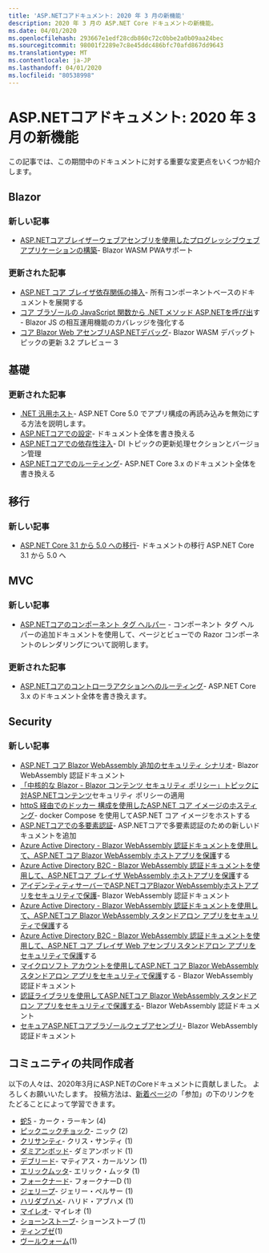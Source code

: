 ```yaml
---
title: 'ASP.NETコアドキュメント: 2020 年 3 月の新機能'
description: 2020 年 3 月の ASP.NET Core ドキュメントの新機能。
ms.date: 04/01/2020
ms.openlocfilehash: 293667e1edf28cdb860c72c0bbe2a0b09aa24bec
ms.sourcegitcommit: 98001f2289e7c8e45ddc486bfc70afd867dd9643
ms.translationtype: MT
ms.contentlocale: ja-JP
ms.lasthandoff: 04/01/2020
ms.locfileid: "80538998"
---
```

# <a name="aspnet-core-docs-whats-new-for-march-2020"></a>ASP.NETコアドキュメント: 2020 年 3 月の新機能

この記事では、この期間中のドキュメントに対する重要な変更点をいくつか紹介します。

## <a name="blazor"></a>Blazor

### <a name="new-articles"></a>新しい記事

- [ASP.NETコアブレイザーウェブアセンブリを使用したプログレッシブウェブアプリケーションの構築](../blazor/progressive-web-app.md)- Blazor WASM PWAサポート

### <a name="updated-articles"></a>更新された記事

- [ASP.NET コア ブレイザ依存関係の挿入](../blazor/dependency-injection.md)- 所有コンポーネントベースのドキュメントを展開する
- [コア ブラゾールの JavaScript 関数から .NET メソッド ASP.NETを呼び出](../blazor/call-dotnet-from-javascript.md)す - Blazor JS の相互運用機能のカバレッジを強化する
- [コア Blazor Web アセンブリASP.NETデバッグ](../blazor/debug.md)- Blazor WASM デバッグトピックの更新 3.2 プレビュー 3

## <a name="fundamentals"></a>基礎

### <a name="updated-articles"></a>更新された記事

- [.NET 汎用ホスト](../fundamentals/host/generic-host.md)- ASP.NET Core 5.0 でアプリ構成の再読み込みを無効にする方法を説明します。
- [ASP.NETコアでの設定](../fundamentals/configuration/index.md)- ドキュメント全体を書き換える
- [ASP.NETコアでの依存性注入](../fundamentals/dependency-injection.md)- DI トピックの更新処理セクションとバージョン管理
- [ASP.NETコアでのルーティング](../fundamentals/routing.md)- ASP.NET Core 3.x のドキュメント全体を書き換える

## <a name="migration"></a>移行

### <a name="new-articles"></a>新しい記事

- [ASP.NET Core 3.1 から 5.0 への移行](../migration/31-to-50.md)- ドキュメントの移行 ASP.NET Core 3.1 から 5.0 へ

## <a name="mvc"></a>MVC

### <a name="new-articles"></a>新しい記事

- [ASP.NETコアのコンポーネント タグ ヘルパー](../mvc/views/tag-helpers/built-in/component-tag-helper.md) - コンポーネント タグ ヘルパーの追加ドキュメントを使用して、ページとビューでの Razor コンポーネントのレンダリングについて説明します。

### <a name="updated-articles"></a>更新された記事

- [ASP.NETコアのコントローラアクションへのルーティング](../mvc/controllers/routing.md)- ASP.NET Core 3.x のドキュメント全体を書き換えます。

## <a name="security"></a>Security

### <a name="new-articles"></a>新しい記事

- [ASP.NET コア Blazor WebAssembly 追加のセキュリティ シナリオ](../security/blazor/webassembly/additional-scenarios.md)- Blazor WebAssembly 認証ドキュメント
- [「中核的な Blazor - Blazor コンテンツ セキュリティ ポリシー」トピックに対ASP.NETコンテンツ](../security/blazor/content-security-policy.md)セキュリティ ポリシーの適用
- [httpS 経由でのドッカー 構成を使用したASP.NET コア イメージのホスティング](../security/docker-compose-https.md)- docker Compose を使用してASP.NET コア イメージをホストする
- [ASP.NETコアでの多要素認証](../security/authentication/mfa.md)- ASP.NETコアで多要素認証のための新しいドキュメントを追加
- [Azure Active Directory - Blazor WebAssembly 認証ドキュメントを使用して、ASP.NET コア Blazor WebAssembly ホストアプリを保護](../security/blazor/webassembly/hosted-with-azure-active-directory.md)する
- [Azure Active Directory B2C - Blazor WebAssembly 認証ドキュメントを使用して、ASP.NETコア ブレイザ WebAssembly ホストアプリを保護](../security/blazor/webassembly/hosted-with-azure-active-directory-b2c.md)する
- [アイデンティティサーバーでASP.NETコアBlazor WebAssemblyホストアプリをセキュリティで保護](../security/blazor/webassembly/hosted-with-identity-server.md)- Blazor WebAssembly 認証ドキュメント
- [Azure Active Directory - Blazor WebAssembly 認証ドキュメントを使用して、ASP.NETコア Blazor WebAssembly スタンドアロン アプリをセキュリティで保護](../security/blazor/webassembly/standalone-with-azure-active-directory.md)する
- [Azure Active Directory B2C - Blazor WebAssembly 認証ドキュメントを使用して、ASP.NET コア ブレイザ Web アセンブリスタンドアロン アプリをセキュリティで保護](../security/blazor/webassembly/standalone-with-azure-active-directory-b2c.md)する
- [マイクロソフト アカウントを使用してASP.NET コア Blazor WebAssembly スタンドアロン アプリをセキュリティで保護](../security/blazor/webassembly/standalone-with-microsoft-accounts.md)する - Blazor WebAssembly 認証ドキュメント
- [認証ライブラリを使用してASP.NETコア Blazor WebAssembly スタンドアロン アプリをセキュリティで保護する](../security/blazor/webassembly/standalone-with-authentication-library.md)- Blazor WebAssembly 認証ドキュメント
- [セキュアASP.NETコアブラゾールウェブアセンブリ](../security/blazor/webassembly/index.md)- Blazor WebAssembly 認証ドキュメント

## <a name="community-contributors"></a>コミュニティの共同作成者

以下の人々は、2020年3月にASP.NETのCoreドキュメントに貢献しました。 よろしくお願いいたします。 投稿方法は、[新着ページ](index.yml)の「参加」の下のリンクをたどることによって学習できます。

- [蛇5](https://github.com/serpent5) - カーク・ラーキン (4)
- [ピックニックチョック](https://github.com/PickNickChock)- ニック (2)
- [クリサンティ](https://github.com/chrissainty)- クリス・サンティ (1)
- [ダミアンボッド](https://github.com/damienbod)- ダミアンボッド (1)
- [デブリード](https://github.com/devlead)- マティアス・カールソン (1)
- [エリックムッタ](https://github.com/ericmutta)- エリック・ムッタ (1)
- [フォークナード](https://github.com/Faulknerd)- フォークナーD (1)
- [ジェリープ](https://github.com/jerriep)- ジェリー・ペルサー (1)
- [ハリダブハメ](https://github.com/khalidabuhakmeh)- ハリド・アブハメ (1)
- [マイレオ](https://github.com/MaiReo)- マイレオ (1)
- [ショーンストーブ](https://github.com/SeanStove)- ショーンストーブ (1)
- [ティンブゼ](https://github.com/timbze)(1)
- [ヴールウォーム](https://github.com/Vuurwarm)(1)
